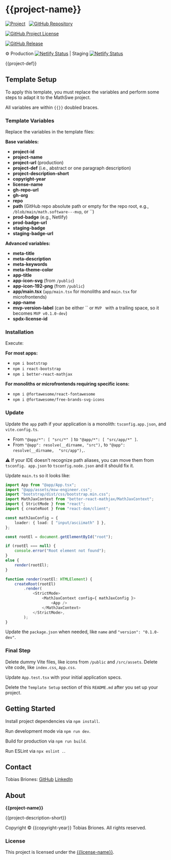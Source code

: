 <!-- Copyright (c) {{copyright-year}} Tobias Briones. All rights reserved. -->
<!-- SPDX-License-Identifier: {{spdx-license-id}} -->
<!-- This file is part of {{gh-repo-url}} -->

# {{project-name}}

[![Project](https://mathswe-ops-services.tobiasbriones-dev.workers.dev/badge/project/{{project-id}})]({{project-url}})
&nbsp;
[![GitHub Repository](https://img.shields.io/static/v1?label=GITHUB&message=REPOSITORY&labelColor=555&color=0277bd&style=for-the-badge&logo=GITHUB)](https://github.com/{{gh-org}}/{{repo}}{{path}})

[![GitHub Project License](https://img.shields.io/github/license/{{gh-org}}/{{repo}}.svg?style=flat-square)](https://github.com/{{gh-org}}/{{repo}}/blob/main/LICENSE)

[![GitHub Release](https://mathswe-ops-services.tobiasbriones-dev.workers.dev/badge/version/github/{{gh-org}}/{{repo}})](https://github.com/{{gh-org}}/{{repo}}/releases/latest)

⚙ Production
[![Netlify Status]({{prod-badge}})]({{prod-badge-url}})
| Staging
[![Netlify Status]({{staging-badge}})]({{staging-badge-url}})

{{project-def}}

## Template Setup

To apply this template, you must replace the variables and perform some steps to
adapt it to the MathSwe project.

All variables are within `{{}}` doubled braces.

### Template Variables

Replace the variables in the template files:

**Base variables:**

- **project-id**
- **project-name**
- **project-url** (production)
- **project-def** (i.e., abstract or one paragraph description)
- **project-description-short**
- **copyright-year**
- **license-name**
- **gh-repo-url**
- **gh-org**
- **repo**
- **path** (GitHub repo absolute path or empty for the repo root, e.g.,
  `/blob/main/math.software---mvp`, or ``)
- **prod-badge** (e.g., Netlify)
- **prod-badge-url**
- **staging-badge**
- **staging-badge-url**

**Advanced variables:**

- **meta-title**
- **meta-description**
- **meta-keywords**
- **meta-theme-color**
- **app-title**
- **app-icon-svg** (from `/public`)
- **app-icon-192-png** (from `/public`)
- **app/main.tsx** (`app/main.tsx` for monoliths and `main.tsx` for 
  microfrontends)
- **app-name**
- **mvp-version-label** (can be either `` or `MVP ` with a trailing space, 
  so it becomes `MVP v0.1.0-dev`)
- **spdx-license-id**

### Installation

Execute:

**For most apps:**

- `npm i bootstrap`
- `npm i react-bootstrap`
- `npm i better-react-mathjax`

**For monoliths or microfrontends requiring specific icons:**

- `npm i @fortawesome/react-fontawesome`
- `npm i @fortawesome/free-brands-svg-icons`

### Update

Update the `app` path if your application is a monolith: `tsconfig.app.json`,
and `vite.config.ts`.

- From `"@app/*": [ "src/*" ]` to `"@app/*": [ "src/app/*" ]`.
- From `"@app": resolve(__dirname, "src"),` to `"@app": resolve(__dirname, 
"src/app"),`.

⚠️ If your IDE doesn't recognize path aliases, you can move them from `tsconfig.
app.json` to `tsconfig.node.json` and it should fix it.

Update `main.ts` so it looks like:

```ts
import App from "@app/App.tsx";
import "@app/assets/msw-engineer.css";
import "bootstrap/dist/css/bootstrap.min.css";
import MathJaxContext from "better-react-mathjax/MathJaxContext";
import { StrictMode } from "react";
import { createRoot } from "react-dom/client";

const mathJaxConfig = {
    loader: { load: [ "input/asciimath" ] },
};

const rootEl = document.getElementById("root");

if (rootEl === null) {
    console.error("Root element not found");
}
else {
    render(rootEl);
}

function render(rootEl: HTMLElement) {
    createRoot(rootEl)
        .render(
            <StrictMode>
                <MathJaxContext config={ mathJaxConfig }>
                    <App />
                </MathJaxContext>
            </StrictMode>,
        );
}
```

Update the `package.json` when needed, like `name` and `"version": "0.1.0-dev"`.

### Final Step

Delete dummy Vite files, like icons from `/public` and `/src/assets`. Delete 
vite code, like `index.css`, `App.css`.

Update `App.test.tsx` with your initial application specs.

Delete the `Template Setup` section of this `README.md` after you set up your
project.

## Getting Started

Install project dependencies via `npm install`.

Run development mode via `npm run dev`.

Build for production via `npm run build`.

Run ESLint via `npx eslint .`.

## Contact

Tobias Briones: [GitHub](https://github.com/tobiasbriones)
[LinkedIn](https://linkedin.com/in/tobiasbriones)

## About

**{{project-name}}**

{{project-description-short}}

Copyright © {{copyright-year}} Tobias Briones. All rights reserved.

### License

This project is licensed under the [{{license-name}}](LICENSE).
